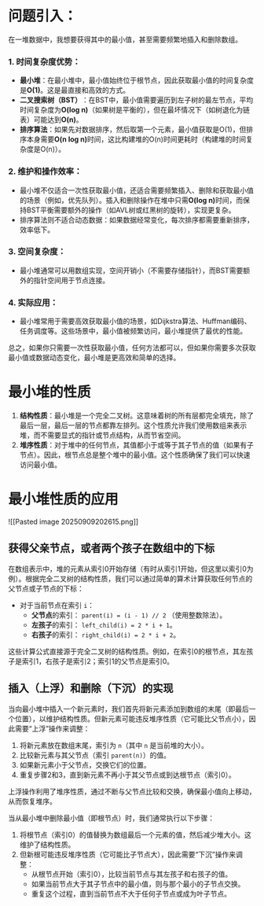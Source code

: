 # 问题引入：
在一堆数据中，我想要获得其中的最小值，甚至需要频繁地插入和删除数组。
### 1. ​**时间复杂度优势**​：

- ​**最小堆**​：在最小堆中，最小值始终位于根节点，因此获取最小值的时间复杂度是 ​**O(1)​**。这是最直接和高效的方式。
- ​**二叉搜索树（BST）​**​：在BST中，最小值需要遍历到左子树的最左节点，平均时间复杂度为 ​**O(log n)​**​（如果树是平衡的），但在最坏情况下（如树退化为链表）可能达到 ​**O(n)​**。
- ​**排序算法**​：如果先对数据排序，然后取第一个元素，最小值获取是O(1)，但排序本身需要 ​**O(n log n)​**​ 时间，这比构建堆的O(n)时间更耗时（构建堆的时间复杂度是O(n)）。

### 2. ​**维护和操作效率**​：

- 最小堆不仅适合一次性获取最小值，还适合需要频繁插入、删除和获取最小值的场景（例如，优先队列）。插入和删除操作在堆中只需 ​**O(log n)​**​ 时间，而保持BST平衡需要额外的操作（如AVL树或红黑树的旋转），实现更复杂。
- 排序算法则不适合动态数据：如果数据经常变化，每次排序都需要重新排序，效率低下。

### 3. ​**空间复杂度**​：

- 最小堆通常可以用数组实现，空间开销小（不需要存储指针），而BST需要额外的指针空间用于节点连接。

### 4. ​**实际应用**​：

- 最小堆常用于需要高效获取最小值的场景，如Dijkstra算法、Huffman编码、任务调度等。这些场景中，最小值被频繁访问，最小堆提供了最优的性能。

总之，如果你只需要一次性获取最小值，任何方法都可以，但如果你需要多次获取最小值或数据动态变化，最小堆是更高效和简单的选择。

# 最小堆的性质
1. **结构性质**​：最小堆是一个完全二叉树。这意味着树的所有层都完全填充，除了最后一层，最后一层的节点都靠左排列。这个性质允许我们使用数组来表示堆，而不需要显式的指针或节点结构，从而节省空间。
2. ​**堆序性质**​：对于堆中的任何节点，其值都小于或等于其子节点的值（如果有子节点）。因此，根节点总是整个堆中的最小值。这个性质确保了我们可以快速访问最小值。


# 最小堆性质的应用
![[Pasted image 20250909202615.png]]

## 获得父亲节点，或者两个孩子在数组中的下标
在数组表示中，堆的元素从索引0开始存储（有时从索引1开始，但这里以索引0为例）。根据完全二叉树的结构性质，我们可以通过简单的算术计算获取任何节点的父节点或子节点的下标：

- 对于当前节点在索引 `i`：
    - ​**父节点**的索引： `parent(i) = (i - 1) // 2` （使用整数除法）。
    - ​**左孩子**的索引： `left_child(i) = 2 * i + 1`。
    - ​**右孩子**的索引： `right_child(i) = 2 * i + 2`。

这些计算公式直接源于完全二叉树的结构性质。例如，在索引0的根节点，其左孩子是索引1，右孩子是索引2；索引1的父节点是索引0。

## 插入（上浮）和删除（下沉）的实现

当向最小堆中插入一个新元素时，我们首先将新元素添加到数组的末尾（即最后一个位置），以维护结构性质。但新元素可能违反堆序性质（它可能比父节点小），因此需要“上浮”操作来调整：

1. 将新元素放在数组末尾，索引为 `n`（其中 `n` 是当前堆的大小）。
2. 比较新元素与其父节点（索引 `parent(n)`）的值。
3. 如果新元素小于父节点，交换它们的位置。
4. 重复步骤2和3，直到新元素不再小于其父节点或到达根节点（索引0）。

上浮操作利用了堆序性质，通过不断与父节点比较和交换，确保最小值向上移动，从而恢复堆序。

当从最小堆中删除最小值（即根节点）时，我们通常执行以下步骤：

1. 将根节点（索引0）的值替换为数组最后一个元素的值，然后减少堆大小。这维护了结构性质。
2. 但新根可能违反堆序性质（它可能比子节点大），因此需要“下沉”操作来调整：
    - 从根节点开始（索引0），比较当前节点与其左孩子和右孩子的值。
    - 如果当前节点大于其子节点中的最小值，则与那个最小的子节点交换。
    - 重复这个过程，直到当前节点不大于任何子节点或成为叶子节点。